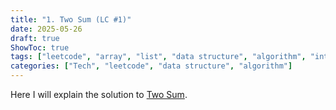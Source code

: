 ```yaml
---
title: "1. Two Sum (LC #1)"
date: 2025-05-26
draft: true
ShowToc: true
tags: ["leetcode", "array", "list", "data structure", "algorithm", "interview prep"]
categories: ["Tech", "leetcode", "data structure", "algorithm"]
---
```

Here I will explain the solution to [Two Sum](https://leetcode.com/problems/two-sum/).